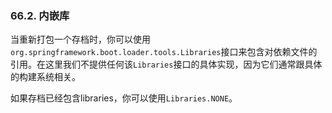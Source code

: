### 66.2. 内嵌库

当重新打包一个存档时，你可以使用`org.springframework.boot.loader.tools.Libraries`接口来包含对依赖文件的引用。在这里我们不提供任何该`Libraries`接口的具体实现，因为它们通常跟具体的构建系统相关。

如果存档已经包含libraries，你可以使用`Libraries.NONE`。
